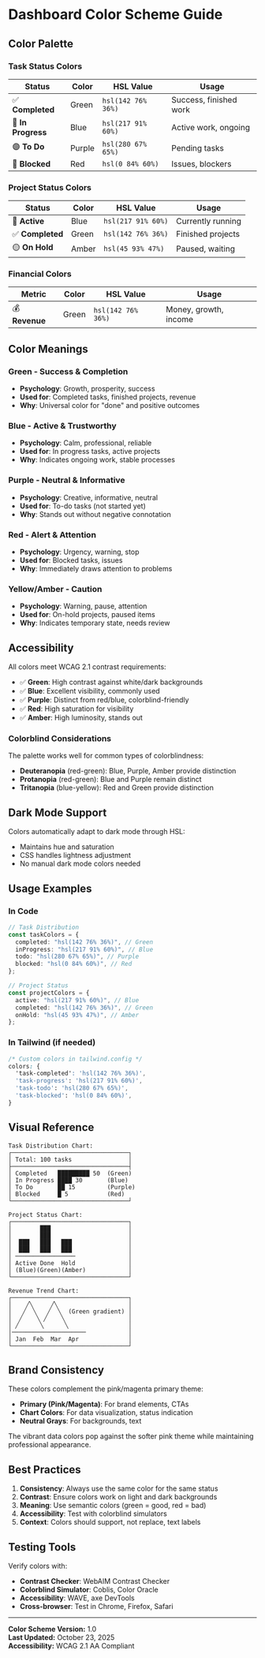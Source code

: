 # Dashboard Color Scheme Guide

## Color Palette

### Task Status Colors

| Status             | Color  | HSL Value          | Usage                  |
| ------------------ | ------ | ------------------ | ---------------------- |
| ✅ **Completed**   | Green  | `hsl(142 76% 36%)` | Success, finished work |
| 🔵 **In Progress** | Blue   | `hsl(217 91% 60%)` | Active work, ongoing   |
| 🟣 **To Do**       | Purple | `hsl(280 67% 65%)` | Pending tasks          |
| 🔴 **Blocked**     | Red    | `hsl(0 84% 60%)`   | Issues, blockers       |

### Project Status Colors

| Status           | Color | HSL Value          | Usage             |
| ---------------- | ----- | ------------------ | ----------------- |
| 🔵 **Active**    | Blue  | `hsl(217 91% 60%)` | Currently running |
| ✅ **Completed** | Green | `hsl(142 76% 36%)` | Finished projects |
| 🟡 **On Hold**   | Amber | `hsl(45 93% 47%)`  | Paused, waiting   |

### Financial Colors

| Metric         | Color | HSL Value          | Usage                 |
| -------------- | ----- | ------------------ | --------------------- |
| 💰 **Revenue** | Green | `hsl(142 76% 36%)` | Money, growth, income |

## Color Meanings

### Green - Success & Completion

- **Psychology**: Growth, prosperity, success
- **Used for**: Completed tasks, finished projects, revenue
- **Why**: Universal color for "done" and positive outcomes

### Blue - Active & Trustworthy

- **Psychology**: Calm, professional, reliable
- **Used for**: In progress tasks, active projects
- **Why**: Indicates ongoing work, stable processes

### Purple - Neutral & Informative

- **Psychology**: Creative, informative, neutral
- **Used for**: To-do tasks (not started yet)
- **Why**: Stands out without negative connotation

### Red - Alert & Attention

- **Psychology**: Urgency, warning, stop
- **Used for**: Blocked tasks, issues
- **Why**: Immediately draws attention to problems

### Yellow/Amber - Caution

- **Psychology**: Warning, pause, attention
- **Used for**: On-hold projects, paused items
- **Why**: Indicates temporary state, needs review

## Accessibility

All colors meet WCAG 2.1 contrast requirements:

- ✅ **Green**: High contrast against white/dark backgrounds
- ✅ **Blue**: Excellent visibility, commonly used
- ✅ **Purple**: Distinct from red/blue, colorblind-friendly
- ✅ **Red**: High saturation for visibility
- ✅ **Amber**: High luminosity, stands out

### Colorblind Considerations

The palette works well for common types of colorblindness:

- **Deuteranopia** (red-green): Blue, Purple, Amber provide distinction
- **Protanopia** (red-green): Blue and Purple remain distinct
- **Tritanopia** (blue-yellow): Red and Green provide distinction

## Dark Mode Support

Colors automatically adapt to dark mode through HSL:

- Maintains hue and saturation
- CSS handles lightness adjustment
- No manual dark mode colors needed

## Usage Examples

### In Code

```typescript
// Task Distribution
const taskColors = {
  completed: "hsl(142 76% 36%)", // Green
  inProgress: "hsl(217 91% 60%)", // Blue
  todo: "hsl(280 67% 65%)", // Purple
  blocked: "hsl(0 84% 60%)", // Red
};

// Project Status
const projectColors = {
  active: "hsl(217 91% 60%)", // Blue
  completed: "hsl(142 76% 36%)", // Green
  onHold: "hsl(45 93% 47%)", // Amber
};
```

### In Tailwind (if needed)

```css
/* Custom colors in tailwind.config */
colors: {
  'task-completed': 'hsl(142 76% 36%)',
  'task-progress': 'hsl(217 91% 60%)',
  'task-todo': 'hsl(280 67% 65%)',
  'task-blocked': 'hsl(0 84% 60%)',
}
```

## Visual Reference

```
Task Distribution Chart:
┌─────────────────────────────────┐
│ Total: 100 tasks                │
├─────────────────────────────────┤
│ Completed   █████████ 50  (Green)
│ In Progress ████ 30       (Blue)
│ To Do       ██ 15         (Purple)
│ Blocked     █ 5           (Red)
└─────────────────────────────────┘

Project Status Chart:
┌─────────────────────────────────┐
│        ███                      │
│        ███                      │
│  ███   ███   ███                │
│  ███   ███   ███                │
│ ─────────────────               │
│ Active Done  Hold               │
│ (Blue)(Green)(Amber)            │
└─────────────────────────────────┘

Revenue Trend Chart:
┌─────────────────────────────────┐
│    ╱╲     ╱╲                    │
│   ╱  ╲   ╱  ╲  (Green gradient) │
│  ╱    ╲ ╱    ╲                  │
│ ╱      ╲      ╲                 │
│─────────────────────            │
│ Jan  Feb  Mar  Apr              │
└─────────────────────────────────┘
```

## Brand Consistency

These colors complement the pink/magenta primary theme:

- **Primary (Pink/Magenta)**: For brand elements, CTAs
- **Chart Colors**: For data visualization, status indication
- **Neutral Grays**: For backgrounds, text

The vibrant data colors pop against the softer pink theme while maintaining professional appearance.

## Best Practices

1. **Consistency**: Always use the same color for the same status
2. **Contrast**: Ensure colors work on light and dark backgrounds
3. **Meaning**: Use semantic colors (green = good, red = bad)
4. **Accessibility**: Test with colorblind simulators
5. **Context**: Colors should support, not replace, text labels

## Testing Tools

Verify colors with:

- **Contrast Checker**: WebAIM Contrast Checker
- **Colorblind Simulator**: Coblis, Color Oracle
- **Accessibility**: WAVE, axe DevTools
- **Cross-browser**: Test in Chrome, Firefox, Safari

---

**Color Scheme Version:** 1.0  
**Last Updated:** October 23, 2025  
**Accessibility:** WCAG 2.1 AA Compliant
